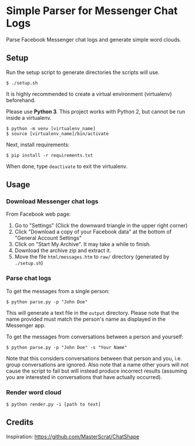 # Simple Parser for Messenger Chat Logs

Parse Facebook Messenger chat logs and generate simple word clouds.


## Setup

Run the setup script to generate directories the scripts will use.

```
$ ./setup.sh
```

It is highly recommended to create a virtual environment (virtualenv)
beforehand.

Please use **Python 3**. This project works with Python 2, but cannot be run
inside a virtualenv.

```
$ python -m venv [virtualenv_name]
$ source [virtualenv_name]/bin/activate
```

Next, install requirements:

```
$ pip install -r requirements.txt
```

When done, type `deactivate` to exit the virtualenv.

## Usage

### Download Messenger chat logs

From Facebook web page:

1. Go to "Settings" (Click the downward triangle in the upper right corner)
2. Click "Download a copy of your Facebook data" at the bottom of
"General Account Settings"
3. Click on "Start My Archive". It may take a while to finish.
4. Download the archive zip and extract it.
5. Move the file `html/messages.htm` to `raw/` directory
(generated by `./setup.sh`)

### Parse chat logs

To get the messages from a single person:

```
$ python parse.py -p "John Doe"
```

This will generate a text file in the `output` directory. Please note that the
name provided must match the person's name as displayed in the Messenger app.

To get the messages from conversations between a person and yourself:

```
$ python parse.py -p "John Doe" -s "Your Name"
```

Note that this considers conversations between that person and you,
i.e. group conversations are ignored. Also note that a name other yours will
not cause the script to fail but will instead produce incorrect
results (assuming you are interested in conversations that have actually
occurred).

### Render word cloud

```
$ python render.py -i [path to text]
```

## Credits

Inspiration: https://github.com/MasterScrat/ChatShape
